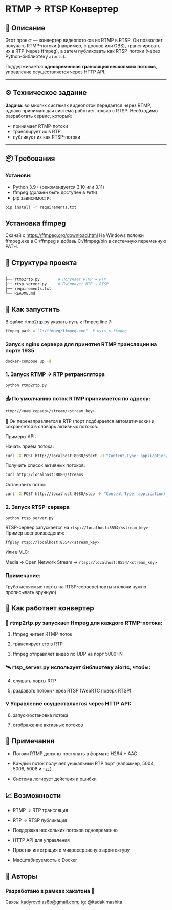 # RTMP → RTSP Конвертер

## 🧠 Описание

Этот проект — конвертер видеопотоков из RTMP в RTSP. Он позволяет получать RTMP-потоки (например, с дронов или OBS), транслировать их в RTP (через ffmpeg), а затем публиковать как RTSP-потоки (через Python-библиотеку `aiortc`).

Поддерживается **одновременная трансляция нескольких потоков**, управление осуществляется через HTTP API.

---

## ⚙️ Техническое задание

**Задача**: во многих системах видеопоток передается через RTMP, однако принимающая система работает только с RTSP. Необходимо разработать сервис, который:
- принимает RTMP-потоки
- транслирует их в RTP
- публикует их как RTSP-потоки

---

## 📦 Требования

### Установи:

- Python 3.9+ (рекомендуется 3.10 или 3.11)
- ffmpeg (должен быть доступен в `PATH`)
- pip зависимости:

```bash
pip install -r requirements.txt
```

## Установка ffmpeg

Скачай с https://ffmpeg.org/download.html
На Windows положи ffmpeg.exe в C:/ffmpeg и добавь C:/ffmpeg/bin в системную переменную PATH.

## 📁 Структура проекта
```bash
.
├── rtmp2rtp.py        # Получает RTMP → RTP
├── rtsp_server.py     # Публикует RTP → RTSP
├── requirements.txt
└── README.md
```

## 🚀 Как запустить

В файле rtmp2rtp.py указать путь к ffmpeg
line 7: 

```py
ffmpeg_path = "C:/ffmpeg/ffmpeg.exe"  # путь к ffmpeg
```

### Запуск nginx сервера для принятия RTMP трансляции на порте 1935
```bash
docker-compose up -d
```

### 1. Запуск RTMP → RTP ретранслятора
```bash
python rtmp2rtp.py
```

### 📥 По умолчанию поток RTMP принимается по адресу:
```bash
rtmp://<ваш_сервер>/stream/<stream_key>
```

🎯 Он перенаправляется в RTP (порт подбирается автоматически) и сохраняется в словарь активных потоков.



Примеры API:

  Начать приём потока:
```bash
curl -X POST http://localhost:8080/start -H "Content-Type: application/json" -d '{"stream_key": "stream"}'
```
  Получить список активных потоков:
```bash
curl http://localhost:8080/streams
```
  Остановить поток:
```bash
curl -X POST http://localhost:8080/stop -H "Content-Type: application/json" -d '{"stream_key": "stream2"}'
```

### 2. Запуск RTSP-сервера
```bash
python rtsp_server.py
```
RTSP-сервер запускается на `rtsp://localhost:8554/<stream_key>`
Пример воспроизведения:
```bash
ffplay rtsp://localhost:8554/<stream_key>
```
Или в VLC:

Media → Open Network Stream → `rtsp://localhost:8554/<stream_key>`

### Примечание: 
Грубо меняемые порты на RTSP-сервере(порты и ключи нужно прописывать вручную)



## 🧬 Как работает конвертер

  ### 📡 rtmp2rtp.py запускает ffmpeg для каждого RTMP-потока:
  
  1) ffmpeg читает RTMP-поток

  2) транслирует его в RTP

  3) ffmpeg отправляет видео по UDP на порт 5000+N

  ### 🛰️ rtsp_server.py использует библиотеку aiortc, чтобы:

  4) слушать порты RTP

  5) раздавать потоки через RTSP (WebRTC поверх RTSP)

  ### 💡 Управление осуществляется через HTTP API:

  6) запуск/остановка потока

  7) отображение активных потоков

## 📌 Примечания

  * Потоки RTMP должны поступать в формате H264 + AAC

  * Каждый поток получает уникальный RTP порт (например, 5004, 5006, 5008 и т.д.)

 *  Система логирует действия и ошибки

## 📈 Возможности

* RTMP → RTP трансляция

* RTP → RTSP публикация

* Поддержка нескольких потоков одновременно

* HTTP API для управления

* Простая интеграция в микросервисную архитектуру

* Масштабируемость с Docker

## 📮 Авторы

### Разработано в рамках хакатона 🤖
Связь: kadyrovdias8b@gmail.com; tg: @itadakimashita
